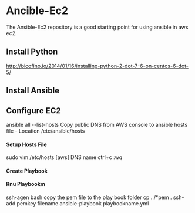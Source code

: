 ﻿# Ancible-Ec2
The Ansible-Ec2 repository is a good starting point for using ansible in aws ec2.


## Install Python
http://bicofino.io/2014/01/16/installing-python-2-dot-7-6-on-centos-6-dot-5/

## Install Ansible

## Configure EC2

ansible all --list-hosts
Copy public DNS from AWS console to ansible hosts file - Location /etc/ansible/hosts

#### Setup Hosts File
sudo vim /etc/hosts
[aws]
DNS name
ctrl+c :wq

#### Create Playbook

#### Rnu Playbookm
ssh-agen bash
copy the pem file to the play book folder
cp ../*pem .
ssh-add pemkey filename
ansible-playbook playbookname.yml





